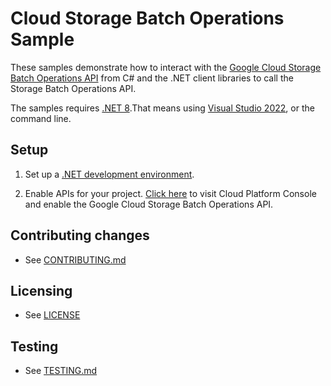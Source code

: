 # Cloud Storage Batch Operations Sample

These samples demonstrate how to interact with the [Google Cloud Storage Batch Operations API][Storage Batch Operations] from C# and
the .NET client libraries to call the Storage Batch Operations API.

The samples requires [.NET 8][.NET].That means using
[Visual Studio 2022](https://www.visualstudio.com/), or the command line.

## Setup

1.  Set up a [.NET development environment](https://cloud.google.com/dotnet/docs/setup).

4.  Enable APIs for your project.
    [Click here][enable-api]
    to visit Cloud Platform Console and enable the Google Cloud Storage Batch Operations API.

## Contributing changes

* See [CONTRIBUTING.md](../../CONTRIBUTING.md)

## Licensing

* See [LICENSE](../../LICENSE)

## Testing

* See [TESTING.md](../../TESTING.md)

[Storage Batch Operations]: https://cloud.google.com/storage/docs/batch-operations/overview
[enable-api]: https://console.cloud.google.com/flows/enableapi?apiid=storagebatchoperations_api&showconfirmation=true
[.NET]: https://dotnet.microsoft.com/en-us/download
